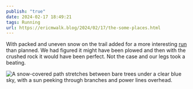 ```yaml
---
publish: "true"
date: 2024-02-17 18:49:21
tags: Running
url: https://ericmwalk.blog/2024/02/17/the-some-places.html
---
```


With packed and uneven snow on the trail added for a more interesting [run](https://strava.com/activities/10783352440) than planned. We had figured it might have been plowed and then with the crushed rock it would have been perfect. Not the case and our legs took a beating.

![A snow-covered path stretches between bare trees under a clear blue sky, with a sun peeking through branches and power lines overhead.](https://ericmwalk.blog/uploads/2024/img-7920.jpeg)